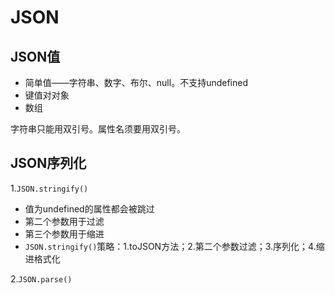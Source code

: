 # JSON

## JSON值

* 简单值——字符串、数字、布尔、null。不支持undefined
* 键值对对象
* 数组

字符串只能用双引号。属性名须要用双引号。

## JSON序列化

1.`JSON.stringify()`

* 值为undefined的属性都会被跳过
* 第二个参数用于过滤
* 第三个参数用于缩进
* `JSON.stringify()`策略：1.toJSON方法；2.第二个参数过滤；3.序列化；4.缩进格式化

2.`JSON.parse()`




